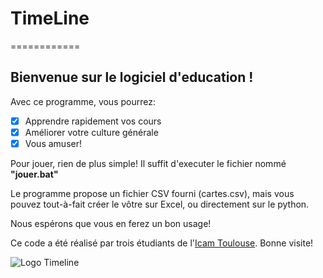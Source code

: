 # TimeLine
============
## Bienvenue sur le logiciel d'education !


Avec ce programme, vous pourrez:
 - [x] Apprendre rapidement vos cours
 - [x] Améliorer votre culture générale
 - [x] Vous amuser!

Pour jouer, rien de plus simple! 
Il suffit d'executer le fichier nommé **"jouer.bat"**

Le programme propose un fichier CSV fourni (cartes.csv), mais vous pouvez tout-à-fait créer le vôtre sur Excel, ou directement sur le python.

Nous espérons que vous en ferez un bon usage!

Ce code a été réalisé par trois étudiants de l'[Icam Toulouse](https://www.icam.fr/).
Bonne visite!

![Logo Timeline](https://upload.wikimedia.org/wikipedia/commons/a/af/Timeline_Logo.png)
